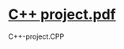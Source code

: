 # [C++ project.pdf](https://github.com/ms0208/C++-project.CPP/files/9303272/C++%2B%2B.project.pdf)
C++-project.CPP
